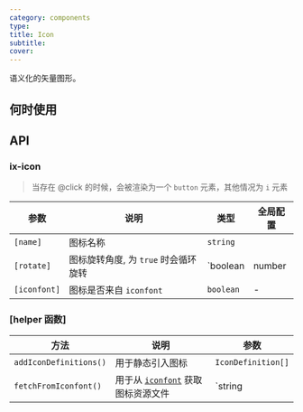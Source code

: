 ```yaml
---
category: components
type:
title: Icon
subtitle:
cover:
---
```


语义化的矢量图形。

## 何时使用

## API

### ix-icon

> 当存在 @click 的时候，会被渲染为一个 `button` 元素，其他情况为 `i` 元素

| 参数 | 说明 | 类型 | 全局配置 |
| --- | --- | --- | --- |
| `[name]`| 图标名称 | `string` |
| `[rotate]` | 图标旋转角度, 为 `true` 时会循环旋转 | `boolean|number|string` | - |
| `[iconfont]` | 图标是否来自 `iconfont` | `boolean` | - |

### [helper 函数]

| 方法 | 说明 | 参数 |
| --- | --- | --- |
| `addIconDefinitions()` | 用于静态引入图标 | `IconDefinition[]` |
| `fetchFromIconfont()` | 用于从 [`iconfont`](https://www.iconfont.cn) 获取图标资源文件 | `string|string[]` |
